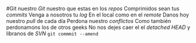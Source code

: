 #Git nuestro
*Git* nuestro que estas en los *repos*
Comprimidos sean tus *commits*
Venga a nosotros tu *log*
En el local como en el *remote*
Danos hoy nuestro *pull* de cada día
Perdona nuestro *conflictos*
Como también perdonamons los de otros geeks
No nos dejes caer el el *detached HEAD*
y libranos de *SVN*
`git commmit --amend`